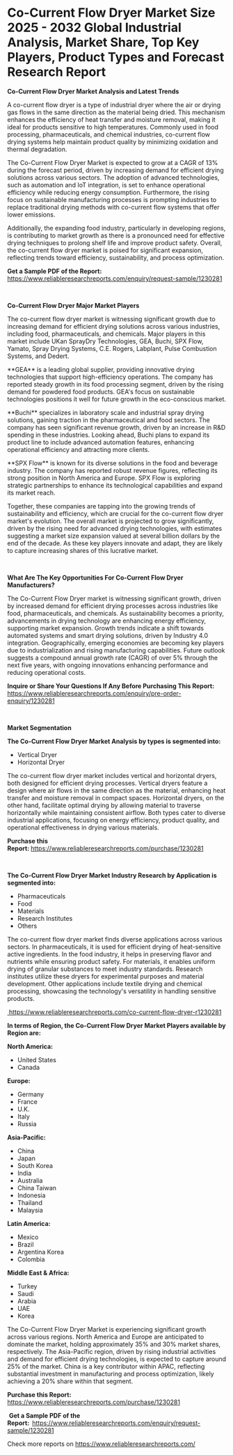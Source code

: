 <p><h1>Co-Current Flow Dryer Market Size 2025 - 2032 Global Industrial Analysis, Market Share, Top Key Players, Product Types and Forecast Research Report</h1></p><p><strong>Co-Current Flow Dryer Market Analysis and Latest Trends</strong></p>
<p><p>A co-current flow dryer is a type of industrial dryer where the air or drying gas flows in the same direction as the material being dried. This mechanism enhances the efficiency of heat transfer and moisture removal, making it ideal for products sensitive to high temperatures. Commonly used in food processing, pharmaceuticals, and chemical industries, co-current flow drying systems help maintain product quality by minimizing oxidation and thermal degradation.</p><p>The Co-Current Flow Dryer Market is expected to grow at a CAGR of 13% during the forecast period, driven by increasing demand for efficient drying solutions across various sectors. The adoption of advanced technologies, such as automation and IoT integration, is set to enhance operational efficiency while reducing energy consumption. Furthermore, the rising focus on sustainable manufacturing processes is prompting industries to replace traditional drying methods with co-current flow systems that offer lower emissions. </p><p>Additionally, the expanding food industry, particularly in developing regions, is contributing to market growth as there is a pronounced need for effective drying techniques to prolong shelf life and improve product safety. Overall, the co-current flow dryer market is poised for significant expansion, reflecting trends toward efficiency, sustainability, and process optimization.</p></p>
<p><strong>Get a Sample PDF of the Report:&nbsp;</strong> <a href="https://www.reliableresearchreports.com/enquiry/request-sample/1230281?utm_campaign=2648&utm_medium=2&utm_source=Github&utm_content=ia&utm_term=27022025&utm_id=co-current-flow-dryer">https://www.reliableresearchreports.com/enquiry/request-sample/1230281</a></p>
<p>&nbsp;</p>
<p><strong>Co-Current Flow Dryer Major Market Players</strong></p>
<p><p>The co-current flow dryer market is witnessing significant growth due to increasing demand for efficient drying solutions across various industries, including food, pharmaceuticals, and chemicals. Major players in this market include UKan SprayDry Technologies, GEA, Buchi, SPX Flow, Yamato, Spray Drying Systems, C.E. Rogers, Labplant, Pulse Combustion Systems, and Dedert.</p><p>**GEA** is a leading global supplier, providing innovative drying technologies that support high-efficiency operations. The company has reported steady growth in its food processing segment, driven by the rising demand for powdered food products. GEA's focus on sustainable technologies positions it well for future growth in the eco-conscious market.</p><p>**Buchi** specializes in laboratory scale and industrial spray drying solutions, gaining traction in the pharmaceutical and food sectors. The company has seen significant revenue growth, driven by an increase in R&D spending in these industries. Looking ahead, Buchi plans to expand its product line to include advanced automation features, enhancing operational efficiency and attracting more clients. </p><p>**SPX Flow** is known for its diverse solutions in the food and beverage industry. The company has reported robust revenue figures, reflecting its strong position in North America and Europe. SPX Flow is exploring strategic partnerships to enhance its technological capabilities and expand its market reach.</p><p>Together, these companies are tapping into the growing trends of sustainability and efficiency, which are crucial for the co-current flow dryer market's evolution. The overall market is projected to grow significantly, driven by the rising need for advanced drying technologies, with estimates suggesting a market size expansion valued at several billion dollars by the end of the decade. As these key players innovate and adapt, they are likely to capture increasing shares of this lucrative market.</p></p>
<p>&nbsp;</p>
<p><strong>What Are The Key Opportunities For Co-Current Flow Dryer Manufacturers?</strong></p>
<p><p>The Co-Current Flow Dryer market is witnessing significant growth, driven by increased demand for efficient drying processes across industries like food, pharmaceuticals, and chemicals. As sustainability becomes a priority, advancements in drying technology are enhancing energy efficiency, supporting market expansion. Growth trends indicate a shift towards automated systems and smart drying solutions, driven by Industry 4.0 integration. Geographically, emerging economies are becoming key players due to industrialization and rising manufacturing capabilities. Future outlook suggests a compound annual growth rate (CAGR) of over 5% through the next five years, with ongoing innovations enhancing performance and reducing operational costs.</p></p>
<p><strong>Inquire or Share Your Questions If Any Before Purchasing This Report:</strong> <a href="https://www.reliableresearchreports.com/enquiry/pre-order-enquiry/1230281?utm_campaign=2648&utm_medium=2&utm_source=Github&utm_content=ia&utm_term=27022025&utm_id=co-current-flow-dryer">https://www.reliableresearchreports.com/enquiry/pre-order-enquiry/1230281</a></p>
<p>&nbsp;</p>
<p><strong>Market Segmentation</strong></p>
<p><strong>The Co-Current Flow Dryer Market Analysis by types is segmented into:</strong></p>
<p><ul><li>Vertical Dryer</li><li>Horizontal Dryer</li></ul></p>
<p><p>The co-current flow dryer market includes vertical and horizontal dryers, both designed for efficient drying processes. Vertical dryers feature a design where air flows in the same direction as the material, enhancing heat transfer and moisture removal in compact spaces. Horizontal dryers, on the other hand, facilitate optimal drying by allowing material to traverse horizontally while maintaining consistent airflow. Both types cater to diverse industrial applications, focusing on energy efficiency, product quality, and operational effectiveness in drying various materials.</p></p>
<p><strong>Purchase this Report:&nbsp;</strong><a href="https://www.reliableresearchreports.com/purchase/1230281?utm_campaign=2648&utm_medium=2&utm_source=Github&utm_content=ia&utm_term=27022025&utm_id=co-current-flow-dryer">https://www.reliableresearchreports.com/purchase/1230281</a></p>
<p>&nbsp;</p>
<p><strong>The Co-Current Flow Dryer Market Industry Research by Application is segmented into:</strong></p>
<p><ul><li>Pharmaceuticals</li><li>Food</li><li>Materials</li><li>Research Institutes</li><li>Others</li></ul></p>
<p><p>The co-current flow dryer market finds diverse applications across various sectors. In pharmaceuticals, it is used for efficient drying of heat-sensitive active ingredients. In the food industry, it helps in preserving flavor and nutrients while ensuring product safety. For materials, it enables uniform drying of granular substances to meet industry standards. Research institutes utilize these dryers for experimental purposes and material development. Other applications include textile drying and chemical processing, showcasing the technology's versatility in handling sensitive products.</p></p>
<p><a href="https://www.reliableresearchreports.com/co-current-flow-dryer-r1230281?utm_campaign=2648&utm_medium=2&utm_source=Github&utm_content=ia&utm_term=27022025&utm_id=co-current-flow-dryer">&nbsp;https://www.reliableresearchreports.com/co-current-flow-dryer-r1230281</a></p>
<p><strong>In terms of Region, the Co-Current Flow Dryer Market Players available by Region are:</strong></p>
<p>
    <p> <strong> North America: </strong>
        <ul>
            <li>United States</li>
            <li>Canada</li>
        </ul>
        </p> 
    <p> <strong> Europe: </strong>
        <ul>
            <li>Germany</li>
            <li>France</li>
            <li>U.K.</li>
            <li>Italy</li>
            <li>Russia</li>
        </ul>
        </p> 
    <p> <strong> Asia-Pacific: </strong>
        <ul>
            <li>China</li>
            <li>Japan</li>
            <li>South Korea</li>
            <li>India</li>
            <li>Australia</li>
            <li>China Taiwan</li>
            <li>Indonesia</li>
            <li>Thailand</li>
            <li>Malaysia</li>
        </ul>
        </p> 
    <p> <strong> Latin America: </strong>
        <ul>
            <li>Mexico</li>
            <li>Brazil</li>
            <li>Argentina Korea</li>
            <li>Colombia</li>
        </ul>
        </p> 
    <p> <strong> Middle East & Africa: </strong>
        <ul>
            <li>Turkey</li>
            <li>Saudi</li>
            <li>Arabia</li>
            <li>UAE</li>
            <li>Korea</li>
        </ul>
    </p>
    </p>
<p><p>The Co-Current Flow Dryer Market is experiencing significant growth across various regions. North America and Europe are anticipated to dominate the market, holding approximately 35% and 30% market shares, respectively. The Asia-Pacific region, driven by rising industrial activities and demand for efficient drying technologies, is expected to capture around 25% of the market. China is a key contributor within APAC, reflecting substantial investment in manufacturing and process optimization, likely achieving a 20% share within that segment.</p></p>
<p><strong>Purchase this Report: </strong><a href="https://www.reliableresearchreports.com/purchase/1230281?utm_campaign=2648&utm_medium=2&utm_source=Github&utm_content=ia&utm_term=27022025&utm_id=co-current-flow-dryer">https://www.reliableresearchreports.com/purchase/1230281</a></p>
<p>&nbsp;<strong>Get a Sample PDF of the Report:&nbsp;&nbsp;</strong><a href="https://www.reliableresearchreports.com/enquiry/request-sample/1230281?utm_campaign=2648&utm_medium=2&utm_source=Github&utm_content=ia&utm_term=27022025&utm_id=co-current-flow-dryer">https://www.reliableresearchreports.com/enquiry/request-sample/1230281</a></p>
<p><strong></strong></p>
<p>Check more reports on <a href="https://www.reliableresearchreports.com/?utm_campaign=2648&utm_medium=2&utm_source=Github&utm_content=ia&utm_term=27022025&utm_id=co-current-flow-dryer">https://www.reliableresearchreports.com/</a></p>
